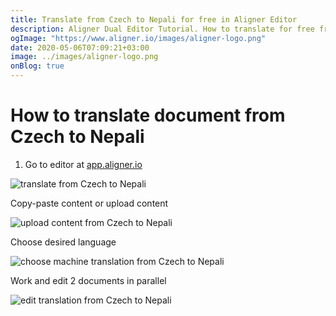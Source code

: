 ```yaml
---
title: Translate from Czech to Nepali for free in Aligner Editor
description: Aligner Dual Editor Tutorial. How to translate for free from Czech to Nepali. Aligner is multilingual document management platform. 
ogImage: "https://www.aligner.io/images/aligner-logo.png"
date: 2020-05-06T07:09:21+03:00
image: ../images/aligner-logo.png
onBlog: true
---
```


# How to translate document from Czech to Nepali

1. Go to editor at [app.aligner.io](https://app.aligner.io "Aligner App web page")

![translate from Czech to Nepali](../aligner-blank-editor.png "translate from Czech to Nepali")

Copy-paste content or upload content

![upload content from Czech to Nepali](../aligner-uploaded-document.png "upload content from Czech to Nepali")

Choose desired language

![choose machine translation from Czech to Nepali](../aligner-language-dropdown.png "choose machine translation from Czech to Nepali")

Work and edit 2 documents in parallel

![edit translation from Czech to Nepali](../aligner-double-sitded-editor.png "edit translation from Czech to Nepali")

